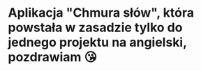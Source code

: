 # Aplikacja "Chmura słów", która powstała w zasadzie tylko do jednego projektu na angielski, pozdrawiam 😘